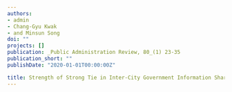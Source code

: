 ```yaml
---
authors:
- admin
- Chang-Gyu Kwak
- and Minsun Song
doi: ""
projects: []
publication: _Public Administration Review, 80_(1) 23-35
publication_short: ""
publishDate: "2020-01-01T00:00:00Z"

title: Strength of Strong Tie in Inter-City Government Information Sharing and County Jurisdictional Boundary
---
```



